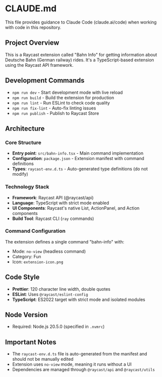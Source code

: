 # CLAUDE.md

This file provides guidance to Claude Code (claude.ai/code) when working with code in this repository.

## Project Overview

This is a Raycast extension called "Bahn Info" for getting information about Deutsche Bahn (German railway) rides. It's a TypeScript-based extension using the Raycast API framework.

## Development Commands

- `npm run dev` - Start development mode with live reload
- `npm run build` - Build the extension for production
- `npm run lint` - Run ESLint to check code quality
- `npm run fix-lint` - Auto-fix linting issues
- `npm run publish` - Publish to Raycast Store

## Architecture

### Core Structure
- **Entry point**: `src/bahn-info.tsx` - Main command implementation
- **Configuration**: `package.json` - Extension manifest with command definitions
- **Types**: `raycast-env.d.ts` - Auto-generated type definitions (do not modify)

### Technology Stack
- **Framework**: Raycast API (@raycast/api)
- **Language**: TypeScript with strict mode enabled
- **UI Components**: Raycast's native List, ActionPanel, and Action components
- **Build Tool**: Raycast CLI (`ray` commands)

### Command Configuration
The extension defines a single command "bahn-info" with:
- Mode: `no-view` (headless command)
- Category: Fun
- Icon: `extension-icon.png`

## Code Style
- **Prettier**: 120 character line width, double quotes
- **ESLint**: Uses `@raycast/eslint-config`
- **TypeScript**: ES2022 target with strict mode and isolated modules

## Node Version
- Required: Node.js 20.5.0 (specified in `.nvmrc`)

## Important Notes
- The `raycast-env.d.ts` file is auto-generated from the manifest and should not be manually edited
- Extension uses `no-view` mode, meaning it runs without a UI
- Dependencies are managed through `@raycast/api` and `@raycast/utils`